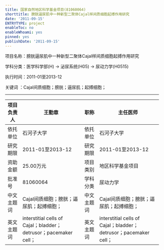 ```yaml
---
title: 国家自然地区科学基金项目(81060064)
shorttitle: 膀胱逼尿肌中一种新型二聚体Cajal样间质细胞起搏作用研究
date: '2011-09-15'
ENTRYTYPE: project
enableToc: no
enableWhoami: yes
pinned: yes
publishDate: '2011-09-15'
---
```


项目名称：膀胱逼尿肌中一种新型二聚体Cajal样间质细胞起搏作用研究

学科分类：医学科学部(H) -\> 泌尿系统(H05) -\> 尿动力学(H0515)

执行时间：2011-01至2013-12

关键词 ：Cajal间质细胞；膀胱；逼尿肌；起搏细胞；

---

| 项目负责人 | 王勤章                                                           | 职称       | 主任医师                                                         |
|------------|------------------------------------------------------------------|------------|------------------------------------------------------------------|
| 依托单位   | 石河子大学                                                       | 依托单位   | 石河子大学                                                       |
| 研究期限   | 2011-01至2013-12                                                 | 研究期限   | 2011-01至2013-12                                                 |
| 资助金额   | 25.00万元                                                        | 项目类别   | 地区科学基金项目                                                 |
| 批准号     | 81060064                                                         | 学科分类   | 尿动力学                                                         |
| 中文主题词 | Cajal间质细胞；膀胱；逼尿肌；起搏细胞；                          | 中文主题词 | Cajal间质细胞；膀胱；逼尿肌；起搏细胞；                          |
| 英文主题词 | interstitial cells of Cajal；bladder；detrusor；pacemaker cell； | 英文主题词 | interstitial cells of Cajal；bladder；detrusor；pacemaker cell； |
